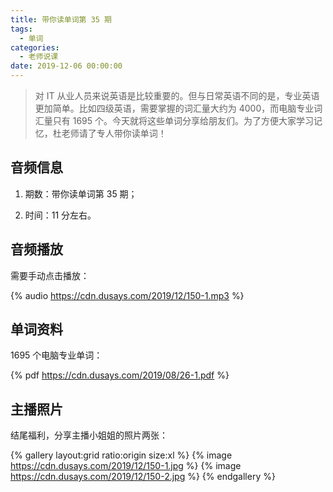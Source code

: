 ```yaml
---
title: 带你读单词第 35 期
tags:
  - 单词
categories:
  - 老师说课
date: 2019-12-06 00:00:00
---
```


> 对 IT 从业人员来说英语是比较重要的。但与日常英语不同的是，专业英语更加简单。比如四级英语，需要掌握的词汇量大约为 4000，而电脑专业词汇量只有 1695 个。今天就将这些单词分享给朋友们。为了方便大家学习记忆，杜老师请了专人带你读单词！

<!-- more -->

## 音频信息

1. 期数：带你读单词第 35 期；

2. 时间：11 分左右。

## 音频播放

需要手动点击播放：

{% audio https://cdn.dusays.com/2019/12/150-1.mp3 %}

## 单词资料

1695 个电脑专业单词：

{% pdf https://cdn.dusays.com/2019/08/26-1.pdf %}

## 主播照片

结尾福利，分享主播小姐姐的照片两张：

{% gallery layout:grid ratio:origin size:xl %}
{% image https://cdn.dusays.com/2019/12/150-1.jpg %}
{% image https://cdn.dusays.com/2019/12/150-2.jpg %}
{% endgallery %}